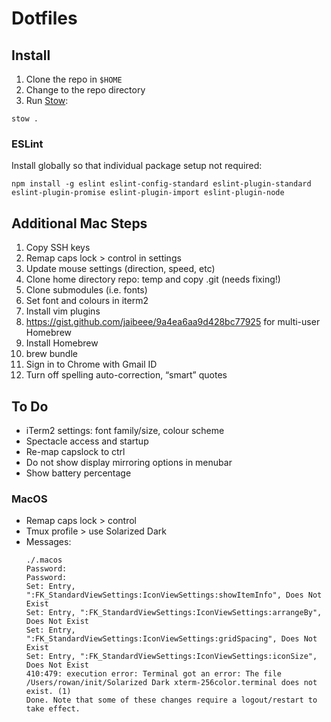 # Dotfiles

## Install

1. Clone the repo in `$HOME`
1. Change to the repo directory
1. Run [Stow](https://www.gnu.org/software/stow/manual/):
  ```
  stow .
  ```

### ESLint

Install globally so that individual package setup not required:

```
npm install -g eslint eslint-config-standard eslint-plugin-standard eslint-plugin-promise eslint-plugin-import eslint-plugin-node
```

## Additional Mac Steps

1. Copy SSH keys
1. Remap caps lock > control in settings
1. Update mouse settings (direction, speed, etc)
1. Clone home directory repo: temp and copy .git (needs fixing!)
1. Clone submodules (i.e. fonts)
1. Set font and colours in iterm2
1. Install vim plugins
1. https://gist.github.com/jaibeee/9a4ea6aa9d428bc77925 for multi-user Homebrew
1. Install Homebrew
1. brew bundle
1. Sign in to Chrome with Gmail ID
1. Turn off spelling auto-correction, “smart” quotes

## To Do

* iTerm2 settings: font family/size, colour scheme
* Spectacle access and startup
* Re-map capslock to ctrl
* Do not show display mirroring options in menubar
* Show battery percentage

### MacOS

* Remap caps lock > control
* Tmux profile > use Solarized Dark
* Messages:
  ```
  ./.macos
  Password:
  Password:
  Set: Entry, ":FK_StandardViewSettings:IconViewSettings:showItemInfo", Does Not Exist
  Set: Entry, ":FK_StandardViewSettings:IconViewSettings:arrangeBy", Does Not Exist
  Set: Entry, ":FK_StandardViewSettings:IconViewSettings:gridSpacing", Does Not Exist
  Set: Entry, ":FK_StandardViewSettings:IconViewSettings:iconSize", Does Not Exist
  410:479: execution error: Terminal got an error: The file /Users/rowan/init/Solarized Dark xterm-256color.terminal does not exist. (1)
  Done. Note that some of these changes require a logout/restart to take effect.
  ```
